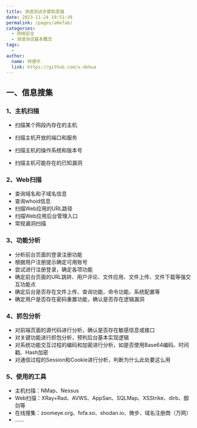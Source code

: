 ```yaml
---
title: 渗透测试步骤和思路
date: 2023-11-24 19:51:39
permalink: /pages/a0efab/
categories:
  - 网络安全
  - 渗透测试基本概念
tags:
  - 
author: 
  name: 帅德华
  link: https://github.com/s-dehua
---
```

## 一、信息搜集

### 1、主机扫描

- 扫描某个网段内存在的主机

- 扫描主机开放的端口和服务

- 扫描主机的操作系统和版本号

- 扫描主机可能存在的已知漏洞

### 2、Web扫描

- 查询域名和子域名信息
- 查询whoid信息
- 扫描Web应用的URL路径
- 扫描Web应用后台管理入口
- 常规漏洞扫描

### 3、功能分析

- 分析前台页面的登录注册功能
- 根据用户注册提示确定可用账号
- 尝试进行注册登录，确定各项功能
- 确定前台页面的URL跳转、用户评论、文件应用、文件上传、文件下载等强交互功能点
- 确定后台是否存在文件上传、查询功能、命令功能、系统配置等
- 确定用户是否存在密码重置功能，确认是否存在逻辑漏洞

### 4、抓包分析

- 对前端页面的源代码进行分析，确认是否存在敏感信息或接口
- 对关键功能进行抓包分析，预判后台基本实现逻辑
- 对系统功能交互过程的编码和加密进行分析，如是否使用Base64编码、时间戳、Hash加密
- 对通信过程的Session和Cookie进行分析，判断为什么此处要这么用

### 5、使用的工具

- 主机扫描：NMap、Nessus
- Web扫描：XRay+Rad、AVWS、AppSan、SQLMap、XSStrike、dirb、御剑等
- 在线搜集：zoomeye.org、fofa.so、shodan.io、微步、域名注册商（万网）
- ......
